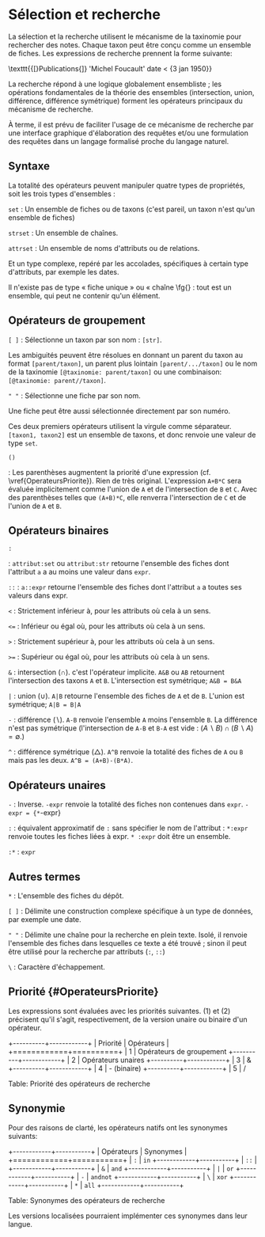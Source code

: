 # Sélection et recherche

La sélection et la recherche utilisent le mécanisme de la taxinomie
pour rechercher des notes. Chaque taxon peut être conçu comme un ensemble
de fiches. Les expressions de recherche prennent la forme suivante:

\texttt{{[}Publications{]} 'Michel Foucault' date < \{3 jan 1950\}}

La recherche répond à une logique globalement ensembliste ; les opérations
fondamentales de la théorie des ensembles (intersection, union, différence,
différence symétrique) forment les opérateurs principaux du mécanisme
de recherche. 

À terme, il est prévu de faciliter l'usage de ce mécanisme de recherche
par une interface graphique d'élaboration des requêtes et/ou une formulation
des requêtes dans un langage formalisé proche du langage naturel.

## Syntaxe

La totalité des opérateurs peuvent manipuler quatre types de propriétés,
soit les trois types d'ensembles :

```set```
:   Un ensemble de fiches ou de taxons (c'est pareil, un taxon n'est qu'un ensemble de fiches)

```strset``` 
:   Un ensemble de chaînes.

```attrset```
:   Un ensemble de noms d'attributs ou de relations.

Et un type complexe, repéré par les accolades, spécifiques à certain
type d'attributs, par exemple les dates.

Il n'existe pas de type « fiche unique » ou « chaîne \fg{}
: tout est un ensemble, qui peut ne contenir qu'un élément.


## Opérateurs de groupement

```[ ]```
:   Sélectionne un taxon par son nom : ```[str]```.

Les ambiguités peuvent être résolues en donnant un parent du taxon
au format ```[parent/taxon]```, un parent plus lointain ```[parent/.../taxon]```
ou le nom de la taxinomie ```[@taxinomie: parent/taxon]``` ou une combinaison:
```[@taxinomie: parent//taxon]```.

```" "```
:   Sélectionne une fiche par son nom. 

Une fiche peut être aussi sélectionnée directement par son numéro.

Ces deux premiers opérateurs utilisent la virgule comme séparateur.
```[taxon1, taxon2]``` est un ensemble de taxons, et donc renvoie une
valeur de type ```set```.

```()```

:   Les parenthèses augmentent la priorité d'une expression (cf. \vref{OperateursPriorite}). Rien de très original. L'expression ```A+B*C``` sera évaluée implicitement comme l'union de ```A``` et de l'intersection de ```B``` et ```C```. Avec des parenthèses telles que ```(A+B)*C```, elle renverra l'intersection de ```C``` et de l'union de ```A``` et ```B```.

## Opérateurs binaires

```:```

:   ```attribut:set``` ou ```attribut:str``` retourne l'ensemble des fiches dont l'attribut ```a``` a au moins une valeur dans ```expr```. 



```::```
:   ```a::expr``` retourne l'ensemble des fiches dont l'attribut ```a``` a toutes ses valeurs dans expr.



```<```
:   Strictement inférieur à, pour les attributs où cela à un sens.



```<=```
:   Inférieur ou égal où, pour les attributs où cela à un sens.


 
```>```
:   Strictement supérieur à, pour les attributs où cela à un sens.
 
 
 
```>=```
:   Supérieur ou égal où, pour les attributs où cela à un sens.
 
 
 
```&```
:   intersection ($\cap$). c'est l'opérateur implicite. ```A&B``` ou ```AB``` retournent l'intersection des taxons ```A``` et ```B```. L'intersection est symétrique; ```A&B = B&A``` 



```|```
:   union ($\cup$). ```A|B``` retourne l'ensemble des fiches de ```A``` et de ```B```. L'union est symétrique; ```A|B = B|A```



```-```
:   différence ($\backslash$). ```A-B``` renvoie l'ensemble ```A``` moins l'ensemble ```B```. La différence n'est pas symétrique (l'intersection de ```A-B``` et ```B-A``` est vide : $(A\backslash B)\cap(B\backslash A)=\emptyset$.)


```^```
:   différence symétrique ($\bigtriangleup$). ```A^B``` renvoie la totalité des fiches de ```A``` ou ```B``` mais pas les deux. ```A^B = (A+B)-(B*A)```. 


## Opérateurs unaires

```-``` 
:   Inverse. ```-expr``` renvoie la totalité des fiches non contenues dans ```expr```. ```-expr = {*```-expr}

```:``` 
:   équivalent approximatif de ```:``` sans spécifier le nom de l'attribut : ```*:expr``` renvoie toutes les fiches liées à expr. ```* :expr``` doit être un ensemble.

```:*```
:   ```expr``` 


## Autres termes

```*```
:   L'ensemble des fiches du dépôt. 

```[ ]```
:   Délimite une construction complexe spécifique à un type de données, par exemple une date.

```" "```
:   Délimite une chaîne pour la recherche en plein texte.
Isolé, il renvoie l'ensemble des fiches dans lesquelles ce texte a
été trouvé ; sinon il peut être utilisé pour la recherche par attributs (```:```, ```::```)

```\```
:    Caractère d'échappement.


## Priorité {#OperateursPriorite}

Les expressions sont évaluées avec les priorités suivantes. (1) et
(2) précisent qu'il s'agit, respectivement, de la version unaire ou
binaire d'un opérateur.

+----------+------------+
| Priorité | Opérateurs |
+============+==========+
| 1        | Opérateurs de groupement
+----------+------------+
| 2        | Opérateurs unaires
+----------+------------+
| 3        | &
+----------+------------+
| 4        | - (binaire)
+----------+------------+
| 5        | /

Table: Priorité des opérateurs de recherche



## Synonymie

Pour des raisons de clarté, les opérateurs natifs ont les synonymes
suivants:

+------------+-----------+
| Opérateurs | Synonymes |
+============+===========+
| ```:```    | ```in```
+------------+-----------+
| ```::```   | 
+------------+-----------+
| ```&```    | ```and```
+------------+-----------+
| ```|```    | ```or```
+------------+-----------+
| ```-```    | ```andnot```
+------------+-----------+
| ```\```    | ```xor```
+------------+-----------+
| ```*```    | ```all```
+------------+-----------+

Table: Synonymes des opérateurs de recherche

Les versions localisées pourraient implémenter ces synonymes dans
leur langue.


